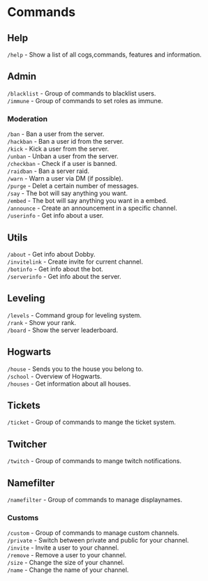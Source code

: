 # Commands

## Help

`/help` - Show a list of all cogs,commands, features and information.   

## Admin

`/blacklist` - Group of commands to blacklist users.     
`/immune`    - Group of commands to set roles as immune. 

### Moderation

`/ban`      - Ban a user from the server.                       
`/hackban`  - Ban a user id from the server.                    
`/kick`     - Kick a user from the server.                      
`/unban`    - Unban a user from the server.                     
`/checkban` - Check if a user is banned.                        
`/raidban`  - Ban a server raid.                                
`/warn`     - Warn a user via DM (if possible).                 
`/purge`    - Delet a certain number of messages.               
`/say`      - The bot will say anything you want.               
`/embed`    - The bot will say anything you want in a embed.    
`/announce` - Create an announcement in a specific channel.     
`/userinfo` - Get info about a user.                            

## Utils

`/about`      - Get info about Dobby.               
`/invitelink` - Create invite for current channel.  
`/botinfo`    - Get info about the bot.             
`/serverinfo` - Get info about the server.          


## Leveling

`/levels` - Command group for leveling system.  
`/rank`   - Show your rank.                     
`/board`  - Show the server leaderboard.        

## Hogwarts

`/house`  - Sends you to the house you belong to.   
`/school` - Overview of Hogwarts.                   
`/houses` - Get information about all houses.       

## Tickets

`/ticket` - Group of commands to mange the ticket system. 

## Twitcher

`/twitch` - Group of commands to mange twitch notifications. 

## Namefilter

`/namefilter` - Group of commands to manage displaynames. 

### Customs
`/custom`  - Group of commands to manage custom channels.           
`/private` - Switch between private and public for your channel.    
`/invite`  - Invite a user to your channel.                         
`/remove`  - Remove a user to your channel.                         
`/size`    - Change the size of your channel.                       
`/name`    - Change the name of your channel.                       